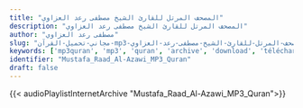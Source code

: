 ```yaml
---
title: "المصحف المرتل للقارئ الشيخ مصطفى رعد العزاوي"
description: "المصحف المرتل للقارئ الشيخ مصطفى رعد العزاوي"
author: "مصطفى رعد العزاوي"
slug: "مجاني-تحميل-القرآن-mp3-المصحف-المرتل-للقارئ-الشيخ-مصطفى-رعد-العزاوي"
keywords: ['mp3quran', 'mp3', 'quran', 'archive', 'download', 'télécharger', 'coran', 'islam', 'Mustafa', 'Raad', 'Al-Azawi', 'moustafa', 'ra3d', 'alazawi', 'al-azewi', 'alazewi', 'rad', 'مصطفى', 'رعد', 'العزاوي', 'قرآن', 'مصحف', 'مرتل', 'مجود', 'القرآن', 'الكريم', 'المصحف', 'المرتل', 'المجود', 'إسلام', 'تحميل']
identifier: "Mustafa_Raad_Al-Azawi_MP3_Quran"
draft: false
---
```


{{< audioPlaylistInternetArchive "Mustafa_Raad_Al-Azawi_MP3_Quran">}}
